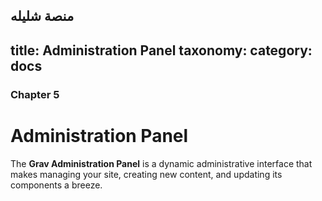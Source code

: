منصة شليله 
---
title: Administration Panel
taxonomy:
    category: docs
---

### Chapter 5

# Administration Panel

The **Grav Administration Panel** is a dynamic administrative interface that makes managing your site, creating new content, and updating its components a breeze.
